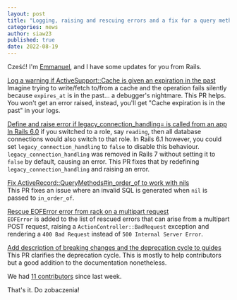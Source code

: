 ```yaml
---
layout: post
title: "Logging, raising and rescuing errors and a fix for a query method."
categories: news
author: siaw23
published: true
date: 2022-08-19
---
```


Cześć! I'm [Emmanuel](https://manny.codes), and I have some updates for you from Rails.  
  
[Log a warning if ActiveSupport::Cache is given an expiration in the past](https://github.com/rails/rails/pull/45842)  
Imagine trying to write/fetch to/from a cache and the operation fails silently because `expires_at` is in the past... a debugger's nightmare. This PR helps. You won't get an error raised, instead, you'll get "Cache expiration is in the past" in your logs.  
  
[Define and raise error if legacy\_connection\_handling= is called from an app](https://github.com/rails/rails/pull/45835)  
[In Rails 6.0](https://github.com/rails/rails/pull/40370) if you switched to a role, say `reading`, then all database connections would also switch to that role. In Rails 6.1 however, you could set `legacy_connection_handling` to `false` to disable this behaviour. `legacy_connection_handling` was removed in Rails 7 without setting it to `false` by default, causing an error. This PR fixes that by redefining `legacy_connection_handling` and raising an error.  
  
[Fix ActiveRecord::QueryMethods#in\_order\_of to work with nils](https://github.com/rails/rails/pull/45670)  
This PR fixes an issue where an invalid SQL is generated when `nil` is passed to `in_order_of`.  
  
[Rescue EOFError error from rack on a multipart request](https://github.com/rails/rails/pull/45833)  
`EOFError` is added to the list of rescued errors that can arise from a multipart POST request, raising a `ActionController::BadRequest` exception and rendering a `400 Bad Request` instead of `500 Internal Server Error`.  
  
[Add description of breaking changes and the deprecation cycle to guides](https://github.com/rails/rails/pull/45831)  
This PR clarifies the deprecation cycle. This is mostly to help contributors but a good addition to the documentation nonetheless.  
  
We had [11 contributors](https://contributors.rubyonrails.org/contributors/in-time-window/20220812-20220817) since last week.  
  
That's it. Do zobaczenia!  
  
  
  
  

